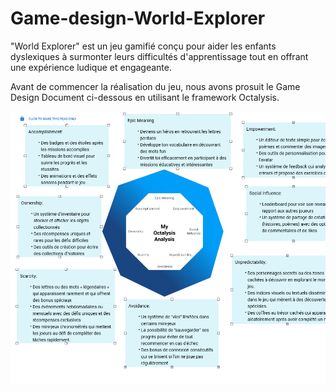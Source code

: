 # Game-design-World-Explorer
"World Explorer" est un jeu gamifié conçu pour aider les enfants dyslexiques à surmonter leurs difficultés d'apprentissage tout en offrant une expérience ludique et engageante.

Avant de commencer la réalisation du jeu, nous avons prosuit le Game Design Document ci-dessous en utilisant le framework Octalysis.

![Octalysis Analysis](OctalysisAnalysis.png)
